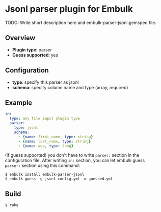 # Jsonl parser plugin for Embulk

TODO: Write short description here and embulk-parser-jsonl.gemspec file.

## Overview

* **Plugin type**: parser
* **Guess supported**: yes

## Configuration

- **type**: specify this parser as jsonl
- **schema**: specify column name and type (array, required)

## Example

```yaml
in:
  type: any file input plugin type
  parser:
    type: jsonl
    schema:
      - {name: first_name, type: string}
      - {name: last_name, type: string}
      - {name: age, type: long}
```

(If guess supported) you don't have to write `parser:` section in the configuration file. After writing `in:` section, you can let embulk guess `parser:` section using this command:

```
$ embulk install embulk-parser-jsonl
$ embulk guess -g jsonl config.yml -o guessed.yml
```

## Build

```
$ rake
```
